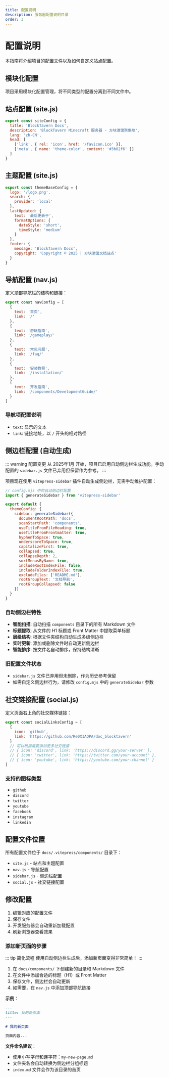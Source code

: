 ```yaml
---
title: 配置说明
description: 服务器配置说明目录
order: 3
---
```


# 配置说明

本指南将介绍项目的配置文件以及如何自定义站点配置。

## 模块化配置

项目采用模块化配置管理，将不同类型的配置分离到不同文件中。

## 站点配置 (site.js)

```javascript
export const siteConfig = {
  title: 'BlockTavern Docs',
  description: 'BlockTavern Minecraft 服务器 - 方块酒馆聚集地',
  lang: 'zh-CN',
  head: [
    ['link', { rel: 'icon', href: '/favicon.ico' }],
    ['meta', { name: 'theme-color', content: '#3b82f6' }]
  ]
}
```

## 主题配置 (site.js)

```javascript
export const themeBaseConfig = {
  logo: '/logo.png',
  search: {
    provider: 'local'
  },
  lastUpdated: {
    text: '最后更新于',
    formatOptions: {
      dateStyle: 'short',
      timeStyle: 'medium'
    }
  },
  footer: {
    message: 'BlockTavern Docs',
    copyright: 'Copyright © 2025 | 方块酒馆文档站点'
  }
}
```

## 导航配置 (nav.js)

定义顶部导航栏的结构和链接：

```javascript
export const navConfig = [
  { 
    text: '首页', 
    link: '/' 
  },
  { 
    text: '游玩指南', 
    link: '/gameplay/' 
  },
  { 
    text: '常见问题', 
    link: '/faq/' 
  },
  { 
    text: '安装教程', 
    link: '/installation/' 
  },
  { 
    text: '开发指南', 
    link: '/components/DevelopmentGuide/' 
  }
]
```

### 导航项配置说明
- `text`: 显示的文本
- `link`: 链接地址，以 `/` 开头的相对路径

## 侧边栏配置 (自动生成)

::: warning 配置变更
从 2025年1月 开始，项目已启用自动侧边栏生成功能。手动配置的 `sidebar.js` 文件已弃用但保留作为参考。
:::

项目现在使用 `vitepress-sidebar` 插件自动生成侧边栏，无需手动维护配置：

```javascript
// config.mjs 中的自动侧边栏配置
import { generateSidebar } from 'vitepress-sidebar'

export default {
  themeConfig: {
    sidebar: generateSidebar({
      documentRootPath: 'docs',
      scanStartPath: 'components',
      useTitleFromFileHeading: true,
      useTitleFromFrontmatter: true,
      hyphenToSpace: true,
      underscoreToSpace: true,
      capitalizeFirst: true,
      collapsed: true,
      collapseDepth: 2,
      sortMenusByName: true,
      includeRootIndexFile: false,
      includeFolderIndexFile: true,
      excludeFiles: ['README.md'],
      rootGroupText: '文档导航',
      rootGroupCollapsed: false
    })
  }
}
```

### 自动侧边栏特性
- **智能扫描**: 自动扫描 `components` 目录下的所有 Markdown 文件
- **标题提取**: 从文件的 H1 标题或 Front Matter 中提取菜单标题
- **层级结构**: 根据文件夹结构自动生成多级侧边栏
- **实时更新**: 添加或删除文件时自动更新侧边栏
- **智能排序**: 按文件名自动排序，保持结构清晰

### 旧配置文件状态
- `sidebar.js` 文件已弃用但未删除，作为历史参考保留
- 如需自定义侧边栏行为，请修改 `config.mjs` 中的 `generateSidebar` 参数

## 社交链接配置 (social.js)

定义页面右上角的社交媒体链接：

```javascript
export const socialLinksConfig = [
  { 
    icon: 'github', 
    link: 'https://github.com/Re0XIAOPA/doc_blocktavern' 
  }
  // 可以根据需要添加更多社交链接
  // { icon: 'discord', link: 'https://discord.gg/your-server' },
  // { icon: 'twitter', link: 'https://twitter.com/your-account' },
  // { icon: 'youtube', link: 'https://youtube.com/your-channel' }
]
```

### 支持的图标类型
- `github`
- `discord`
- `twitter`
- `youtube`
- `facebook`
- `instagram`
- `linkedin`

## 配置文件位置

所有配置文件位于 `docs/.vitepress/components/` 目录下：

- `site.js` - 站点和主题配置
- `nav.js` - 导航配置
- `sidebar.js` - 侧边栏配置
- `social.js` - 社交链接配置

## 修改配置

1. 编辑对应的配置文件
2. 保存文件
3. 开发服务器会自动重新加载配置
4. 刷新浏览器查看效果

### 添加新页面的步骤

::: tip 简化流程
使用自动侧边栏生成后，添加新页面变得非常简单！
:::

1. 在 `docs/components/` 下创建新的目录和 Markdown 文件
2. 在文件中添加合适的标题（H1）或 Front Matter
3. 保存文件，侧边栏会自动更新
4. 如需要，在 `nav.js` 中添加顶部导航链接

**示例**：
```markdown
---
title: 我的新页面
---

# 我的新页面

页面内容...
```

**文件命名建议**：
- 使用小写字母和连字符：`my-new-page.md`
- 文件夹名会自动转换为侧边栏分组标题
- `index.md` 文件会作为该目录的首页